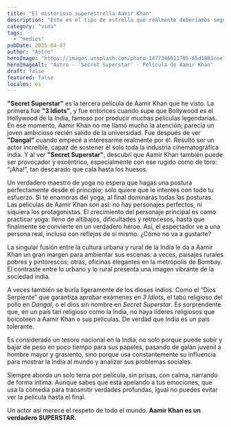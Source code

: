 ```yaml
---
title: "El misterioso superestrella Aamir Khan"
description: "Este es el tipo de estrella que realmente deberíamos seguir"
category: "vida"
tags:
  - "medios"
pubDate: 2025-04-07
author: "Astro"
heroImage: "https://images.unsplash.com/photo-1477346611705-65d1883cee1e"
heroImageAlt: "Astro - 'Secret Superstar' - Película de Aamir Khan"
draft: false
featured: false
locales: es
---
```


**"Secret Superstar"** es la tercera película de Aamir Khan que he visto. La primera fue **"3 Idiots"**, y fue entonces cuando supe que Bollywood es el Hollywood de la India, famoso por producir muchas películas legendarias. En ese momento, Aamir Khan no me llamó mucho la atención; parecía un joven ambicioso recién salido de la universidad. Fue después de ver **"Dangal"** cuando empecé a interesarme realmente por él. Resultó ser un actor increíble, capaz de sostener él solo toda la industria cinematográfica india. Y al ver **"Secret Superstar"**, descubrí que Aamir Khan también puede ser provocador y excéntrico, especialmente con ese rugido como de toro: “¡Aha!”, tan descarado que cala hasta los huesos.

Un verdadero maestro de yoga no espera que hagas una postura perfectamente desde el principio; solo quiere que lo intentes con todo tu esfuerzo. Si te enamoras del yoga, al final dominarás todas las posturas. Las películas de Aamir Khan son así: no hay personajes perfectos, ni siquiera los protagonistas. El crecimiento del personaje principal es como practicar yoga: lleno de altibajos, dificultades y retrocesos, hasta que finalmente se convierte en un verdadero héroe. Así, el espectador ve a una persona real, incluso con reflejos de sí mismo. ¿Cómo no va a gustarte?

La singular fusión entre la cultura urbana y rural de la India le da a Aamir Khan un gran margen para ambientar sus escenas: a veces, paisajes rurales pobres y pintorescos; otras, oficinas elegantes en la metrópolis de Bombay. El contraste entre lo urbano y lo rural presenta una imagen vibrante de la sociedad india.

A veces también se burla ligeramente de los dioses indios. Como el “Dios Serpiente” que garantiza aprobar exámenes en _3 Idiots_, el tabú religioso del pollo en _Dangal_, o el dios sin nombre en _Secret Superstar_. Es sorprendente que, en un país tan religioso como la India, no haya líderes religiosos que boicoteen a Aamir Khan o sus películas. De verdad que India es un país tolerante.

Es considerado un tesoro nacional en la India, no solo porque puede subir y bajar de peso en poco tiempo para sus papeles, pasando de galán juvenil a hombre mayor y grasiento, sino porque usa constantemente su influencia para mostrar la India al mundo y analizar sus problemas sociales.

Siempre aborda un solo tema por película, sin prisas, con calma, narrando de forma íntima. Aunque sabes que está apelando a tus emociones, que usa la comedia para transmitir verdades profundas, igual no puedes evitar ver la película hasta el final.

Un actor así merece el respeto de todo el mundo. **Aamir Khan es un verdadero SUPERSTAR.**
